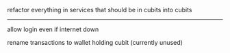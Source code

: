 refactor everything in services that should be in cubits into cubits

---

allow login even if internet down

rename transactions to wallet holding cubit (currently unused)
